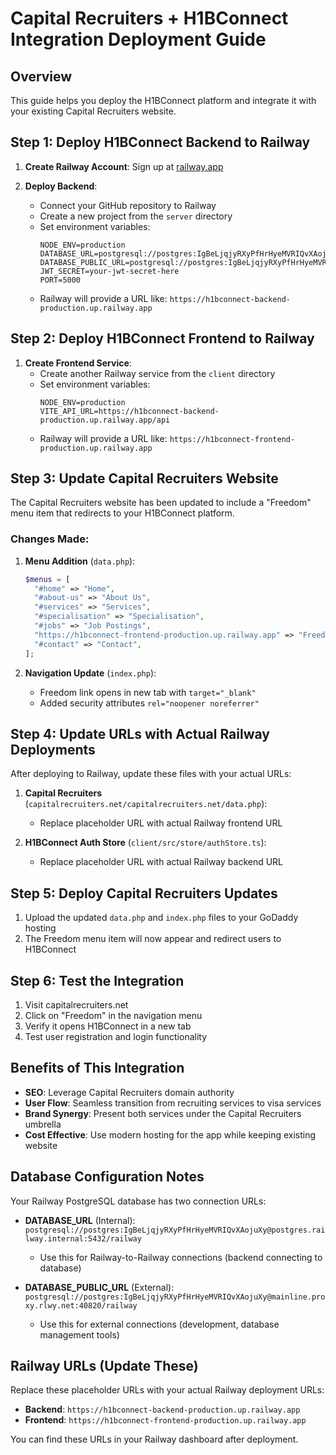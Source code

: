 # Capital Recruiters + H1BConnect Integration Deployment Guide

## Overview
This guide helps you deploy the H1BConnect platform and integrate it with your existing Capital Recruiters website.

## Step 1: Deploy H1BConnect Backend to Railway

1. **Create Railway Account**: Sign up at [railway.app](https://railway.app)

2. **Deploy Backend**:
   - Connect your GitHub repository to Railway
   - Create a new project from the `server` directory
   - Set environment variables:
     ```
     NODE_ENV=production
     DATABASE_URL=postgresql://postgres:IgBeLjqjyRXyPfHrHyeMVRIQvXAojuXy@postgres.railway.internal:5432/railway
     DATABASE_PUBLIC_URL=postgresql://postgres:IgBeLjqjyRXyPfHrHyeMVRIQvXAojuXy@mainline.proxy.rlwy.net:40820/railway
     JWT_SECRET=your-jwt-secret-here
     PORT=5000
     ```
   - Railway will provide a URL like: `https://h1bconnect-backend-production.up.railway.app`

## Step 2: Deploy H1BConnect Frontend to Railway

1. **Create Frontend Service**:
   - Create another Railway service from the `client` directory
   - Set environment variables:
     ```
     NODE_ENV=production
     VITE_API_URL=https://h1bconnect-backend-production.up.railway.app/api
     ```
   - Railway will provide a URL like: `https://h1bconnect-frontend-production.up.railway.app`

## Step 3: Update Capital Recruiters Website

The Capital Recruiters website has been updated to include a "Freedom" menu item that redirects to your H1BConnect platform.

### Changes Made:

1. **Menu Addition** (`data.php`):
   ```php
   $menus = [
     "#home" => "Home",
     "#about-us" => "About Us", 
     "#services" => "Services",
     "#specialisation" => "Specialisation",
     "#jobs" => "Job Postings",
     "https://h1bconnect-frontend-production.up.railway.app" => "Freedom",
     "#contact" => "Contact",
   ];
   ```

2. **Navigation Update** (`index.php`):
   - Freedom link opens in new tab with `target="_blank"`
   - Added security attributes `rel="noopener noreferrer"`

## Step 4: Update URLs with Actual Railway Deployments

After deploying to Railway, update these files with your actual URLs:

1. **Capital Recruiters** (`capitalrecruiters.net/capitalrecruiters.net/data.php`):
   - Replace placeholder URL with actual Railway frontend URL

2. **H1BConnect Auth Store** (`client/src/store/authStore.ts`):
   - Replace placeholder URL with actual Railway backend URL

## Step 5: Deploy Capital Recruiters Updates

1. Upload the updated `data.php` and `index.php` files to your GoDaddy hosting
2. The Freedom menu item will now appear and redirect users to H1BConnect

## Step 6: Test the Integration

1. Visit capitalrecruiters.net
2. Click on "Freedom" in the navigation menu
3. Verify it opens H1BConnect in a new tab
4. Test user registration and login functionality

## Benefits of This Integration

- **SEO**: Leverage Capital Recruiters domain authority
- **User Flow**: Seamless transition from recruiting services to visa services
- **Brand Synergy**: Present both services under the Capital Recruiters umbrella
- **Cost Effective**: Use modern hosting for the app while keeping existing website

## Database Configuration Notes

Your Railway PostgreSQL database has two connection URLs:

- **DATABASE_URL** (Internal): `postgresql://postgres:IgBeLjqjyRXyPfHrHyeMVRIQvXAojuXy@postgres.railway.internal:5432/railway`
  - Use this for Railway-to-Railway connections (backend connecting to database)
  
- **DATABASE_PUBLIC_URL** (External): `postgresql://postgres:IgBeLjqjyRXyPfHrHyeMVRIQvXAojuXy@mainline.proxy.rlwy.net:40820/railway`
  - Use this for external connections (development, database management tools)

## Railway URLs (Update These)

Replace these placeholder URLs with your actual Railway deployment URLs:

- **Backend**: `https://h1bconnect-backend-production.up.railway.app`
- **Frontend**: `https://h1bconnect-frontend-production.up.railway.app`

You can find these URLs in your Railway dashboard after deployment. 